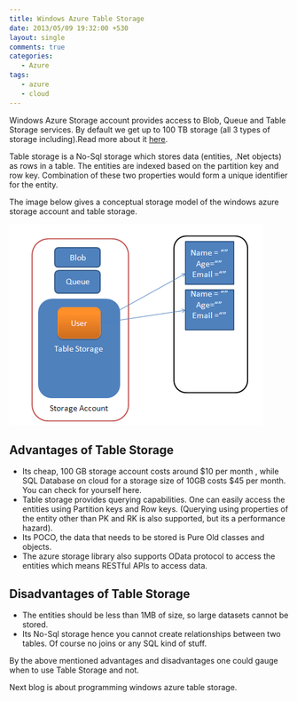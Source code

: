 ```yaml
---
title: Windows Azure Table Storage
date: 2013/05/09 19:32:00 +530
layout: single
comments: true
categories: 
   - Azure
tags:
   - azure
   - cloud
---
```


Windows Azure Storage account provides access to Blob, Queue and Table Storage services. By default we get up to 100 TB storage (all 3 types of storage including).Read more about it [here](http://www.windowsazure.com/en-us/manage/services/storage/what-is-a-storage-account/).

Table storage is a No-Sql storage which stores data (entities, .Net objects) as rows in a table. The entities are indexed based on the partition key and row key. Combination of these two properties would form a unique identifier for the entity.

The image below gives a conceptual storage model of the windows azure storage account and table storage.

![Tablestorage](/assets/images/tablestorage.png)

## Advantages of Table Storage

* Its cheap, 100 GB storage account costs around $10 per month , while SQL Database on cloud for a storage size of 10GB costs $45 per month.  You can check for yourself here.
* Table storage provides querying capabilities. One can easily access the entities using Partition keys and Row keys. (Querying using properties of the entity other than PK and RK is also supported, but its a performance hazard).
* Its POCO, the data that needs to be stored is Pure Old classes and objects.
* The azure storage library also supports OData protocol to access the entities which means RESTful APIs to access data.

## Disadvantages of Table Storage
* The entities should be less than 1MB of size, so large datasets cannot be stored.
* Its No-Sql storage hence you cannot create relationships between two tables. Of course no joins or any SQL kind of stuff.

By the above mentioned advantages and disadvantages one could gauge when to use Table Storage and not.

Next blog is about programming windows azure table storage.